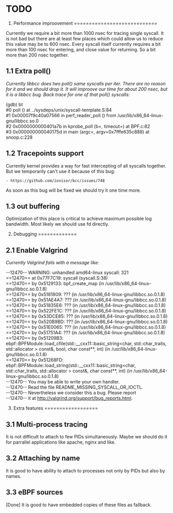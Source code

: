 # TODO

1. Performance improovement
============================

Currently we require a bit more than 1000 nsec for tracing single syscall.
It is not bad but there are at least few places which could allow us to
reduce this value may be to 600 nsec. Every syscall itself currently requires
a bit more than 100 nsec for entering, and close value for returning. So a bit
more than 200 nsec together.

1.1 Extra poll()
-----------------

_Currently libbcc does two poll() same syscalls per iter. There are no reason for
it and we should drop it. It will improove our time for about 200 nsec, but it
is a libbcc bug. Back trace for one of that poll() syscalls:_

(gdb) bt  
#0  poll () at ../sysdeps/unix/syscall-template.S:84  
#1  0x00007f9c40a07566 in perf_reader_poll () from /usr/lib/x86_64-linux-gnu/libbcc.so.0  
#2  0x0000000000401a7b in kprobe_poll (b=<optimized out>, timeout=<optimized out>) at BPF.c:82  
#3  0x000000000040175d in main (argc=<optimized out>, argv=0x7fffe635c888) at snoop.c:228

1.2 Tracepoints support
------------------------

Currently kernel provides a way for fast intercepting of all syscalls together.
But we temporarily can't use it because of this bug:

    - https://github.com/iovisor/bcc/issues/748

As soon as this bug will be fixed we should try it one time more.

1.3 out buffering
------------------

Optimization of this place is critical to achieve maximum possible log
bandwidth. Most likely we should use fd directly.


2. Debugging
=============

2.1 Enable Valgrind
--------------------

_Currently Valgrind fails with a message like:_

--12470-- WARNING: unhandled amd64-linux syscall: 321  
==12470==    at 0x77F7C19: syscall (syscall.S:38)  
==12470==    by 0x5129133: bpf_create_map (in /usr/lib/x86_64-linux-gnu/libbcc.so.0.1.8)  
==12470==    by 0x5181809: ??? (in /usr/lib/x86_64-linux-gnu/libbcc.so.0.1.8)  
==12470==    by 0x51AE4A7: ??? (in /usr/lib/x86_64-linux-gnu/libbcc.so.0.1.8)  
==12470==    by 0x51835E6: ??? (in /usr/lib/x86_64-linux-gnu/libbcc.so.0.1.8)  
==12470==    by 0x522FE1C: ??? (in /usr/lib/x86_64-linux-gnu/libbcc.so.0.1.8)  
==12470==    by 0x53DCE85: ??? (in /usr/lib/x86_64-linux-gnu/libbcc.so.0.1.8)  
==12470==    by 0x520B9BD: ??? (in /usr/lib/x86_64-linux-gnu/libbcc.so.0.1.8)  
==12470==    by 0x51E0065: ??? (in /usr/lib/x86_64-linux-gnu/libbcc.so.0.1.8)  
==12470==    by 0x51751A4: ??? (in /usr/lib/x86_64-linux-gnu/libbcc.so.0.1.8)  
==12470==    by 0x51209B3: ebpf::BPFModule::load_cfile(std::__cxx11::basic_string<char, std::char_traits<char>, std::allocator<char> > const&, bool, char const**, int) (in /usr/lib/x86_64-linux-gnu/libbcc.so.0.1.8)  
==12470==    by 0x51268FD: ebpf::BPFModule::load_string(std::__cxx11::basic_string<char, std::char_traits<char>, std::allocator<char> > const&, char const**, int) (in /usr/lib/x86_64-linux-gnu/libbcc.so.0.1.8)  
--12470-- You may be able to write your own handler.  
--12470-- Read the file README_MISSING_SYSCALL_OR_IOCTL.  
--12470-- Nevertheless we consider this a bug.  Please report  
--12470-- it at http://valgrind.org/support/bug_reports.html.

3. Extra features
==================

3.1 Multi-process tracing
--------------------------

It is not difficult to attach to few PIDs simultaneously. Maybe we should do
it for parrallel applications like apache, nginx and like.

3.2 Attaching by name
----------------------

It is good to have ability to attach to processes not only by PIDs but also by
names.

3.3 eBPF sources
-----------------

[Done] It is good to have embedded copies of these files as fallback.
